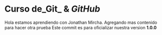 # Curso de_Git_ & _GitHub_

Hola estamos aprendiendo con Jonathan Mircha.
Agregando mas contenido para hacer otra prueba
Este commit es para oficializar nuestra version **1.0.0**
